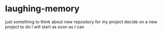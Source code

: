 # laughing-memory
just something to think about
new repository for my project
decide on a new project to do
I will start as soon as I can

